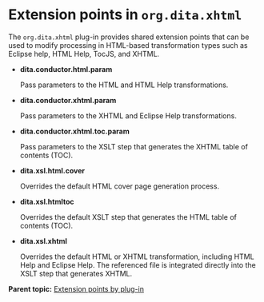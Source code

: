 # Extension points in `org.dita.xhtml`

The `org.dita.xhtml` plug-in provides shared extension points that can be used to modify processing in HTML-based transformation types such as Eclipse help, HTML Help, TocJS, and XHTML.

-   **dita.conductor.html.param**

    Pass parameters to the HTML and HTML Help transformations.

-   **dita.conductor.xhtml.param**

    Pass parameters to the XHTML and Eclipse Help transformations.

-   **dita.conductor.xhtml.toc.param**

    Pass parameters to the XSLT step that generates the XHTML table of contents \(TOC\).

-   **dita.xsl.html.cover**

    Overrides the default HTML cover page generation process.

-   **dita.xsl.htmltoc**

    Overrides the default XSLT step that generates the HTML table of contents \(TOC\).

-   **dita.xsl.xhtml**

    Overrides the default HTML or XHTML transformation, including HTML Help and Eclipse Help. The referenced file is integrated directly into the XSLT step that generates XHTML.


**Parent topic:** [Extension points by plug-in](../extension-points/extension-points-by-plugin.md)

